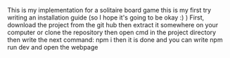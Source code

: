 This is my implementation for a solitaire board game
this is my first try writing an installation guide (so I hope it's going to be okay :) )
First, download the project from the git hub then extract it somewhere on your computer or clone the repository
then open cmd in the project directory
then write the next command: npm i
then it is done and you can write npm run dev and open the webpage
